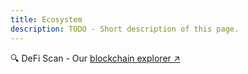 ```yaml
---
title: Ecosystem
description: TODO - Short description of this page.
---
```


🔍 DeFi Scan - Our [blockchain explorer ↗](https://defiscan.live/)

